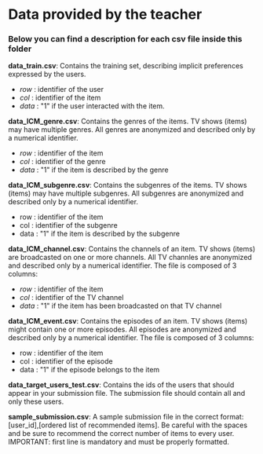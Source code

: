 # Data provided by the teacher

### Below you can find a description for each csv file inside this folder

**data_train.csv**: Contains the training set, describing implicit preferences expressed by the users.
- _row_ : identifier of the user
- _col_ : identifier of the item
- _data_ : "1" if the user interacted with the item.

**data_ICM_genre.csv**: Contains the genres of the items. TV shows (items) may have multiple genres. All genres are anonymized and described only by a numerical identifier.

- _row_ : identifier of the item
- _col_ : identifier of the genre
- _data_ : "1" if the item is described by the genre 

**data_ICM_subgenre.csv**: Contains the subgenres of the items. TV shows (items) may have multiple subgenres. All subgenres are anonymized and described only by a numerical identifier.

- row : identifier of the item
- col : identifier of the subgenre
- data : "1" if the item is described by the subgenre 

**data_ICM_channel.csv**: Contains the channels of an item. TV shows (items) are broadcasted on one or more channels. All TV channles are anonymized and described only by a numerical identifier. The file is composed of 3 columns:

- _row_ : identifier of the item
- _col_ : identifier of the TV channel
- _data_ : "1" if the item has been broadcasted on that TV channel

**data_ICM_event.csv**: Contains the episodes of an item. TV shows (items) might contain one or more episodes. All episodes are anonymized and described only by a numerical identifier. The file is composed of 3 columns:

- row : identifier of the item
- col : identifier of the episode
- data : "1" if the episode belongs to the item

**data_target_users_test.csv**: Contains the ids of the users that should appear in your submission file. The submission file should contain all and only these users.

**sample_submission.csv**: A sample submission file in the correct format: [user_id],[ordered list of recommended items]. Be careful with the spaces and be sure to recommend the correct number of items to every user. IMPORTANT: first line is mandatory and must be properly formatted.